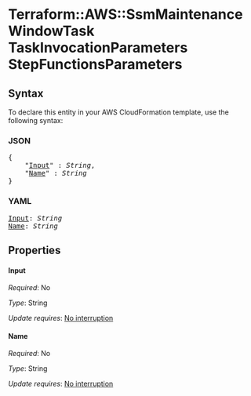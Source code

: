 # Terraform::AWS::SsmMaintenanceWindowTask TaskInvocationParameters StepFunctionsParameters

## Syntax

To declare this entity in your AWS CloudFormation template, use the following syntax:

### JSON

<pre>
{
    "<a href="#input" title="Input">Input</a>" : <i>String</i>,
    "<a href="#name" title="Name">Name</a>" : <i>String</i>
}
</pre>

### YAML

<pre>
<a href="#input" title="Input">Input</a>: <i>String</i>
<a href="#name" title="Name">Name</a>: <i>String</i>
</pre>

## Properties

#### Input

_Required_: No

_Type_: String

_Update requires_: [No interruption](https://docs.aws.amazon.com/AWSCloudFormation/latest/UserGuide/using-cfn-updating-stacks-update-behaviors.html#update-no-interrupt)

#### Name

_Required_: No

_Type_: String

_Update requires_: [No interruption](https://docs.aws.amazon.com/AWSCloudFormation/latest/UserGuide/using-cfn-updating-stacks-update-behaviors.html#update-no-interrupt)

